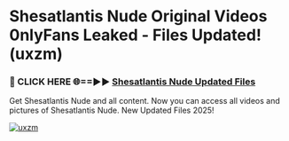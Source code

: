 # Shesatlantis Nude Original Videos 0nlyFans Leaked - Files Updated! (uxzm)

<h3>🔴 CLICK HERE 🌐==►► <a href="https://tinyurl.com/4mcuefdz" rel="nofollow">Shesatlantis Nude Updated Files</a></h3>

Get Shesatlantis Nude and all content. Now you can access all videos and pictures of Shesatlantis Nude. New Updated Files 2025!

[![uxzm](https://i.imgur.com/StAQSOY.gif)](https://tinyurl.com/4mcuefdz)
